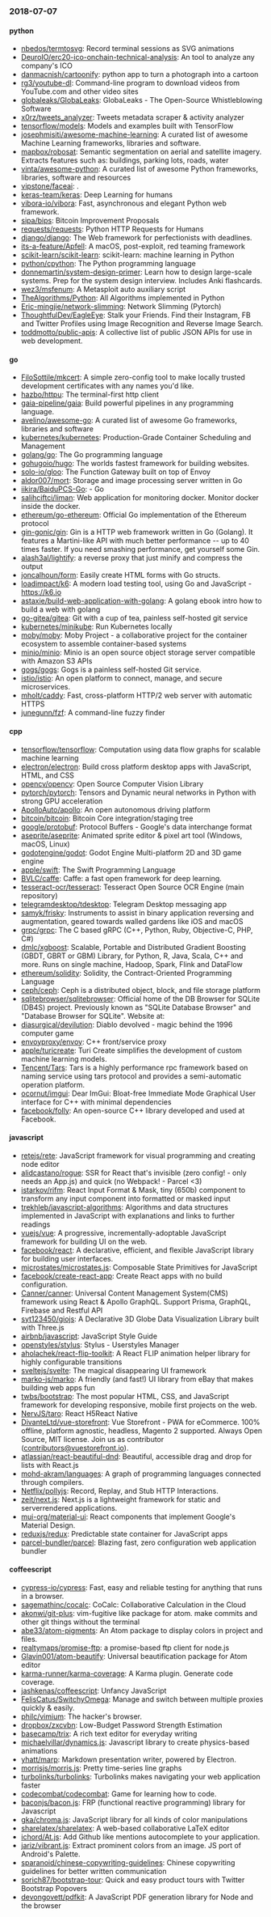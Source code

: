 ### 2018-07-07

#### python
* [nbedos/termtosvg](https://github.com/nbedos/termtosvg): Record terminal sessions as SVG animations
* [DeuroIO/erc20-ico-onchain-technical-analysis](https://github.com/DeuroIO/erc20-ico-onchain-technical-analysis): An tool to analyze any company's ICO
* [danmacnish/cartoonify](https://github.com/danmacnish/cartoonify): python app to turn a photograph into a cartoon
* [rg3/youtube-dl](https://github.com/rg3/youtube-dl): Command-line program to download videos from YouTube.com and other video sites
* [globaleaks/GlobaLeaks](https://github.com/globaleaks/GlobaLeaks): GlobaLeaks - The Open-Source Whistleblowing Software
* [x0rz/tweets_analyzer](https://github.com/x0rz/tweets_analyzer): Tweets metadata scraper & activity analyzer
* [tensorflow/models](https://github.com/tensorflow/models): Models and examples built with TensorFlow
* [josephmisiti/awesome-machine-learning](https://github.com/josephmisiti/awesome-machine-learning): A curated list of awesome Machine Learning frameworks, libraries and software.
* [mapbox/robosat](https://github.com/mapbox/robosat): Semantic segmentation on aerial and satellite imagery. Extracts features such as: buildings, parking lots, roads, water
* [vinta/awesome-python](https://github.com/vinta/awesome-python): A curated list of awesome Python frameworks, libraries, software and resources
* [vipstone/faceai](https://github.com/vipstone/faceai): .
* [keras-team/keras](https://github.com/keras-team/keras): Deep Learning for humans
* [vibora-io/vibora](https://github.com/vibora-io/vibora): Fast, asynchronous and elegant Python web framework.
* [sipa/bips](https://github.com/sipa/bips): Bitcoin Improvement Proposals
* [requests/requests](https://github.com/requests/requests): Python HTTP Requests for Humans 
* [django/django](https://github.com/django/django): The Web framework for perfectionists with deadlines.
* [its-a-feature/Apfell](https://github.com/its-a-feature/Apfell): A macOS, post-exploit, red teaming framework
* [scikit-learn/scikit-learn](https://github.com/scikit-learn/scikit-learn): scikit-learn: machine learning in Python
* [python/cpython](https://github.com/python/cpython): The Python programming language
* [donnemartin/system-design-primer](https://github.com/donnemartin/system-design-primer): Learn how to design large-scale systems. Prep for the system design interview. Includes Anki flashcards.
* [wez3/msfenum](https://github.com/wez3/msfenum): A Metasploit auto auxiliary script
* [TheAlgorithms/Python](https://github.com/TheAlgorithms/Python): All Algorithms implemented in Python
* [Eric-mingjie/network-slimming](https://github.com/Eric-mingjie/network-slimming): Network Slimming (Pytorch)
* [ThoughtfulDev/EagleEye](https://github.com/ThoughtfulDev/EagleEye): Stalk your Friends. Find their Instagram, FB and Twitter Profiles using Image Recognition and Reverse Image Search.
* [toddmotto/public-apis](https://github.com/toddmotto/public-apis): A collective list of public JSON APIs for use in web development.

#### go
* [FiloSottile/mkcert](https://github.com/FiloSottile/mkcert): A simple zero-config tool to make locally trusted development certificates with any names you'd like.
* [hazbo/httpu](https://github.com/hazbo/httpu): The terminal-first http client
* [gaia-pipeline/gaia](https://github.com/gaia-pipeline/gaia): Build powerful pipelines in any programming language.
* [avelino/awesome-go](https://github.com/avelino/awesome-go): A curated list of awesome Go frameworks, libraries and software
* [kubernetes/kubernetes](https://github.com/kubernetes/kubernetes): Production-Grade Container Scheduling and Management
* [golang/go](https://github.com/golang/go): The Go programming language
* [gohugoio/hugo](https://github.com/gohugoio/hugo): The worlds fastest framework for building websites.
* [solo-io/gloo](https://github.com/solo-io/gloo): The Function Gateway built on top of Envoy
* [aldor007/mort](https://github.com/aldor007/mort): Storage and image processing server written in Go
* [iikira/BaiduPCS-Go](https://github.com/iikira/BaiduPCS-Go):  - Go
* [salihciftci/liman](https://github.com/salihciftci/liman): Web application for monitoring docker. Monitor docker inside the docker.
* [ethereum/go-ethereum](https://github.com/ethereum/go-ethereum): Official Go implementation of the Ethereum protocol
* [gin-gonic/gin](https://github.com/gin-gonic/gin): Gin is a HTTP web framework written in Go (Golang). It features a Martini-like API with much better performance -- up to 40 times faster. If you need smashing performance, get yourself some Gin.
* [alash3al/lightify](https://github.com/alash3al/lightify): a reverse proxy that just minify and compress the output
* [joncalhoun/form](https://github.com/joncalhoun/form): Easily create HTML forms with Go structs.
* [loadimpact/k6](https://github.com/loadimpact/k6): A modern load testing tool, using Go and JavaScript - https://k6.io
* [astaxie/build-web-application-with-golang](https://github.com/astaxie/build-web-application-with-golang): A golang ebook intro how to build a web with golang
* [go-gitea/gitea](https://github.com/go-gitea/gitea): Git with a cup of tea, painless self-hosted git service
* [kubernetes/minikube](https://github.com/kubernetes/minikube): Run Kubernetes locally
* [moby/moby](https://github.com/moby/moby): Moby Project - a collaborative project for the container ecosystem to assemble container-based systems
* [minio/minio](https://github.com/minio/minio): Minio is an open source object storage server compatible with Amazon S3 APIs
* [gogs/gogs](https://github.com/gogs/gogs): Gogs is a painless self-hosted Git service.
* [istio/istio](https://github.com/istio/istio): An open platform to connect, manage, and secure microservices.
* [mholt/caddy](https://github.com/mholt/caddy): Fast, cross-platform HTTP/2 web server with automatic HTTPS
* [junegunn/fzf](https://github.com/junegunn/fzf):  A command-line fuzzy finder

#### cpp
* [tensorflow/tensorflow](https://github.com/tensorflow/tensorflow): Computation using data flow graphs for scalable machine learning
* [electron/electron](https://github.com/electron/electron): Build cross platform desktop apps with JavaScript, HTML, and CSS
* [opencv/opencv](https://github.com/opencv/opencv): Open Source Computer Vision Library
* [pytorch/pytorch](https://github.com/pytorch/pytorch): Tensors and Dynamic neural networks in Python with strong GPU acceleration
* [ApolloAuto/apollo](https://github.com/ApolloAuto/apollo): An open autonomous driving platform
* [bitcoin/bitcoin](https://github.com/bitcoin/bitcoin): Bitcoin Core integration/staging tree
* [google/protobuf](https://github.com/google/protobuf): Protocol Buffers - Google's data interchange format
* [aseprite/aseprite](https://github.com/aseprite/aseprite): Animated sprite editor & pixel art tool (Windows, macOS, Linux)
* [godotengine/godot](https://github.com/godotengine/godot): Godot Engine  Multi-platform 2D and 3D game engine
* [apple/swift](https://github.com/apple/swift): The Swift Programming Language
* [BVLC/caffe](https://github.com/BVLC/caffe): Caffe: a fast open framework for deep learning.
* [tesseract-ocr/tesseract](https://github.com/tesseract-ocr/tesseract): Tesseract Open Source OCR Engine (main repository)
* [telegramdesktop/tdesktop](https://github.com/telegramdesktop/tdesktop): Telegram Desktop messaging app
* [samyk/frisky](https://github.com/samyk/frisky): Instruments to assist in binary application reversing and augmentation, geared towards walled gardens like iOS and macOS
* [grpc/grpc](https://github.com/grpc/grpc): The C based gRPC (C++, Python, Ruby, Objective-C, PHP, C#)
* [dmlc/xgboost](https://github.com/dmlc/xgboost): Scalable, Portable and Distributed Gradient Boosting (GBDT, GBRT or GBM) Library, for Python, R, Java, Scala, C++ and more. Runs on single machine, Hadoop, Spark, Flink and DataFlow
* [ethereum/solidity](https://github.com/ethereum/solidity): Solidity, the Contract-Oriented Programming Language
* [ceph/ceph](https://github.com/ceph/ceph): Ceph is a distributed object, block, and file storage platform
* [sqlitebrowser/sqlitebrowser](https://github.com/sqlitebrowser/sqlitebrowser): Official home of the DB Browser for SQLite (DB4S) project. Previously known as "SQLite Database Browser" and "Database Browser for SQLite". Website at:
* [diasurgical/devilution](https://github.com/diasurgical/devilution): Diablo devolved - magic behind the 1996 computer game
* [envoyproxy/envoy](https://github.com/envoyproxy/envoy): C++ front/service proxy
* [apple/turicreate](https://github.com/apple/turicreate): Turi Create simplifies the development of custom machine learning models.
* [Tencent/Tars](https://github.com/Tencent/Tars): Tars is a highly performance rpc framework based on naming service using tars protocol and provides a semi-automatic operation platform.
* [ocornut/imgui](https://github.com/ocornut/imgui): Dear ImGui: Bloat-free Immediate Mode Graphical User interface for C++ with minimal dependencies
* [facebook/folly](https://github.com/facebook/folly): An open-source C++ library developed and used at Facebook.

#### javascript
* [retejs/rete](https://github.com/retejs/rete): JavaScript framework for visual programming and creating node editor
* [alidcastano/rogue](https://github.com/alidcastano/rogue): SSR for React that's invisible (zero config! - only needs an App.js) and quick (no Webpack! - Parcel <3)
* [istarkov/rifm](https://github.com/istarkov/rifm): React Input Format & Mask, tiny (650b) component to transform any input component into formatted or masked input
* [trekhleb/javascript-algorithms](https://github.com/trekhleb/javascript-algorithms): Algorithms and data structures implemented in JavaScript with explanations and links to further readings
* [vuejs/vue](https://github.com/vuejs/vue):  A progressive, incrementally-adoptable JavaScript framework for building UI on the web.
* [facebook/react](https://github.com/facebook/react): A declarative, efficient, and flexible JavaScript library for building user interfaces.
* [microstates/microstates.js](https://github.com/microstates/microstates.js): Composable State Primitives for JavaScript
* [facebook/create-react-app](https://github.com/facebook/create-react-app): Create React apps with no build configuration.
* [Canner/canner](https://github.com/Canner/canner):  Universal Content Management System(CMS) framework using React & Apollo GraphQL. Support Prisma, GraphQL, Firebase and Restful API
* [syt123450/giojs](https://github.com/syt123450/giojs):  A Declarative 3D Globe Data Visualization Library built with Three.js
* [airbnb/javascript](https://github.com/airbnb/javascript): JavaScript Style Guide
* [openstyles/stylus](https://github.com/openstyles/stylus): Stylus - Userstyles Manager
* [aholachek/react-flip-toolkit](https://github.com/aholachek/react-flip-toolkit): A React FLIP animation helper library for highly configurable transitions
* [sveltejs/svelte](https://github.com/sveltejs/svelte): The magical disappearing UI framework
* [marko-js/marko](https://github.com/marko-js/marko): A friendly (and fast!) UI library from eBay that makes building web apps fun
* [twbs/bootstrap](https://github.com/twbs/bootstrap): The most popular HTML, CSS, and JavaScript framework for developing responsive, mobile first projects on the web.
* [NervJS/taro](https://github.com/NervJS/taro):  React H5React Native 
* [DivanteLtd/vue-storefront](https://github.com/DivanteLtd/vue-storefront): Vue Storefront - PWA for eCommerce. 100% offline, platform agnostic, headless, Magento 2 supported. Always Open Source, MIT license. Join us as contributor (contributors@vuestorefront.io).
* [atlassian/react-beautiful-dnd](https://github.com/atlassian/react-beautiful-dnd): Beautiful, accessible drag and drop for lists with React.js
* [mohd-akram/languages](https://github.com/mohd-akram/languages): A graph of programming languages connected through compilers.
* [Netflix/pollyjs](https://github.com/Netflix/pollyjs): Record, Replay, and Stub HTTP Interactions.
* [zeit/next.js](https://github.com/zeit/next.js): Next.js is a lightweight framework for static and serverrendered applications.
* [mui-org/material-ui](https://github.com/mui-org/material-ui): React components that implement Google's Material Design.
* [reduxjs/redux](https://github.com/reduxjs/redux): Predictable state container for JavaScript apps
* [parcel-bundler/parcel](https://github.com/parcel-bundler/parcel):  Blazing fast, zero configuration web application bundler

#### coffeescript
* [cypress-io/cypress](https://github.com/cypress-io/cypress): Fast, easy and reliable testing for anything that runs in a browser.
* [sagemathinc/cocalc](https://github.com/sagemathinc/cocalc): CoCalc: Collaborative Calculation in the Cloud
* [akonwi/git-plus](https://github.com/akonwi/git-plus): vim-fugitive like package for atom. make commits and other git things without the terminal
* [abe33/atom-pigments](https://github.com/abe33/atom-pigments): An Atom package to display colors in project and files.
* [realtymaps/promise-ftp](https://github.com/realtymaps/promise-ftp): a promise-based ftp client for node.js
* [Glavin001/atom-beautify](https://github.com/Glavin001/atom-beautify):  Universal beautification package for Atom editor
* [karma-runner/karma-coverage](https://github.com/karma-runner/karma-coverage): A Karma plugin. Generate code coverage.
* [jashkenas/coffeescript](https://github.com/jashkenas/coffeescript): Unfancy JavaScript
* [FelisCatus/SwitchyOmega](https://github.com/FelisCatus/SwitchyOmega): Manage and switch between multiple proxies quickly & easily.
* [philc/vimium](https://github.com/philc/vimium): The hacker's browser.
* [dropbox/zxcvbn](https://github.com/dropbox/zxcvbn): Low-Budget Password Strength Estimation
* [basecamp/trix](https://github.com/basecamp/trix): A rich text editor for everyday writing
* [michaelvillar/dynamics.js](https://github.com/michaelvillar/dynamics.js): Javascript library to create physics-based animations
* [yhatt/marp](https://github.com/yhatt/marp): Markdown presentation writer, powered by Electron.
* [morrisjs/morris.js](https://github.com/morrisjs/morris.js): Pretty time-series line graphs
* [turbolinks/turbolinks](https://github.com/turbolinks/turbolinks): Turbolinks makes navigating your web application faster
* [codecombat/codecombat](https://github.com/codecombat/codecombat): Game for learning how to code.
* [baconjs/bacon.js](https://github.com/baconjs/bacon.js): FRP (functional reactive programming) library for Javascript
* [gka/chroma.js](https://github.com/gka/chroma.js): JavaScript library for all kinds of color manipulations
* [sharelatex/sharelatex](https://github.com/sharelatex/sharelatex): A web-based collaborative LaTeX editor
* [ichord/At.js](https://github.com/ichord/At.js): Add Github like mentions autocomplete to your application.
* [jariz/vibrant.js](https://github.com/jariz/vibrant.js): Extract prominent colors from an image. JS port of Android's Palette.
* [sparanoid/chinese-copywriting-guidelines](https://github.com/sparanoid/chinese-copywriting-guidelines): Chinese copywriting guidelines for better written communication
* [sorich87/bootstrap-tour](https://github.com/sorich87/bootstrap-tour): Quick and easy product tours with Twitter Bootstrap Popovers
* [devongovett/pdfkit](https://github.com/devongovett/pdfkit): A JavaScript PDF generation library for Node and the browser
